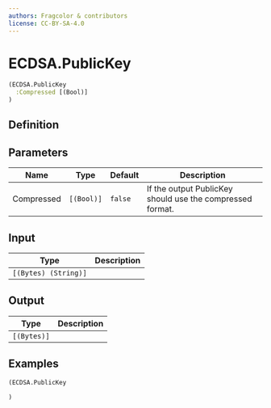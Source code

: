 ```yaml
---
authors: Fragcolor & contributors
license: CC-BY-SA-4.0
---
```



# ECDSA.PublicKey

```clojure
(ECDSA.PublicKey
  :Compressed [(Bool)]
)
```


## Definition




## Parameters

| Name | Type | Default | Description |
|------|------|---------|-------------|
| Compressed | `[(Bool)]` | `false` | If the output PublicKey should use the compressed format. |


## Input

| Type | Description |
|------|-------------|
| `[(Bytes) (String)]` |  |


## Output

| Type | Description |
|------|-------------|
| `[(Bytes)]` |  |


## Examples

```clojure
(ECDSA.PublicKey

)
```
